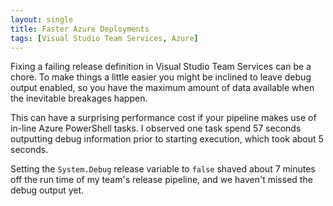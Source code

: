 ```yaml
---
layout: single
title: Faster Azure Deployments
tags: [Visual Studio Team Services, Azure]
---
```

Fixing a failing release definition in Visual Studio Team Services can be a chore. To make things a little easier you might be inclined to leave debug output enabled, so you have the maximum amount of data available when the inevitable breakages happen.

This can have a surprising performance cost if your pipeline makes use of in-line Azure PowerShell tasks. I observed one task spend 57 seconds outputting debug information prior to starting execution, which took about 5 seconds.

Setting the ```System.Debug``` release variable to ```false``` shaved about 7 minutes off the run time of my team's release pipeline, and we haven't missed the debug output yet.

